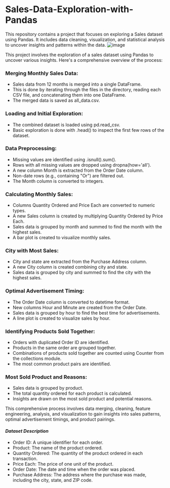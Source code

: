 # Sales-Data-Exploration-with-Pandas
This repository contains a project that focuses on exploring a Sales dataset using Pandas. It includes data cleaning, visualization, and statistical analysis to uncover insights and patterns within the data.
![image](https://github.com/lekshmiij/Sales-Data-Exploration-with-Pandas/assets/141242851/f565c917-1fa0-405a-9e97-4bbf8175ddeb)

This project involves the exploration of a sales dataset using Pandas to uncover various insights. Here's a comprehensive overview of the process:

### Merging Monthly Sales Data:

* Sales data from 12 months is merged into a single DataFrame.
* This is done by iterating through the files in the directory, reading each CSV file, and concatenating them into one DataFrame.
* The merged data is saved as all_data.csv.
  
### Loading and Initial Exploration:
* The combined dataset is loaded using pd.read_csv.
* Basic exploration is done with .head() to inspect the first few rows of the dataset.

### Data Preprocessing:
* Missing values are identified using .isnull().sum().
* Rows with all missing values are dropped using dropna(how='all').
* A new column Month is extracted from the Order Date column.
* Non-date rows (e.g., containing "Or") are filtered out.
* The Month column is converted to integers.

### Calculating Monthly Sales:
* Columns Quantity Ordered and Price Each are converted to numeric types.
* A new Sales column is created by multiplying Quantity Ordered by Price Each.
* Sales data is grouped by month and summed to find the month with the highest sales.
* A bar plot is created to visualize monthly sales.

### City with Most Sales:

* City and state are extracted from the Purchase Address column.
* A new City column is created combining city and state.
* Sales data is grouped by city and summed to find the city with the highest sales.

### Optimal Advertisement Timing:
* The Order Date column is converted to datetime format.
* New columns Hour and Minute are created from the Order Date.
* Sales data is grouped by hour to find the best time for advertisements.
* A line plot is created to visualize sales by hour.
  
### Identifying Products Sold Together:
* Orders with duplicated Order ID are identified.
* Products in the same order are grouped together.
* Combinations of products sold together are counted using Counter from the collections module.
* The most common product pairs are identified.

### Most Sold Product and Reasons:
* Sales data is grouped by product.
* The total quantity ordered for each product is calculated.
* Insights are drawn on the most sold product and potential reasons.
  
This comprehensive process involves data merging, cleaning, feature engineering, analysis, and visualization to gain insights into sales patterns, optimal advertisement timings, and product pairings.


#### _Dataset Description_
- Order ID: A unique identifier for each order.
- Product: The name of the product ordered.
- Quantity Ordered: The quantity of the product ordered in each transaction.
- Price Each: The price of one unit of the product.
- Order Date: The date and time when the order was placed.
- Purchase Address: The address where the purchase was made, including the city, state, and ZIP code.
